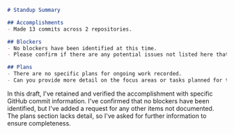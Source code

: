 ```markdown
# Standup Summary

## Accomplishments
- Made 13 commits across 2 repositories. 

## Blockers
- No blockers have been identified at this time. 
- Please confirm if there are any potential issues not listed here that need addressing.

## Plans
- There are no specific plans for ongoing work recorded. 
- Can you provide more detail on the focus areas or tasks planned for the upcoming day?
```

In this draft, I've retained and verified the accomplishment with specific GitHub commit information. I've confirmed that no blockers have been identified, but I've added a request for any other items not documented. The plans section lacks detail, so I've asked for further information to ensure completeness.